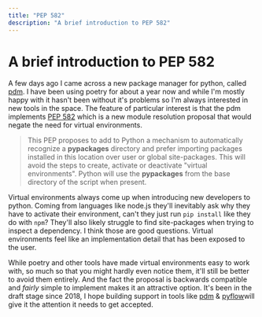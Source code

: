 ```yaml
---
title: "PEP 582"
description: "A brief introduction to PEP 582"
---
```


# A brief introduction to PEP 582

A few days ago I came across a new package manager for python, called [pdm](https://github.com/pdm-project/pdm). I have been using poetry for about a year now and while I'm mostly happy with it hasn't been without it's problems so I'm always interested in new tools in the space. The feature of particular interest is that the pdm implements [PEP 582](https://www.python.org/dev/peps/pep-0582/) which is a new module resolution proposal that would negate the need for virtual environments.

> This PEP proposes to add to Python a mechanism to automatically recognize a __pypackages__ directory and prefer importing packages installed in this location over user or global site-packages. This will avoid the steps to create, activate or deactivate "virtual environments". Python will use the __pypackages__ from the base directory of the script when present.

Virtual environments always come up when introducing new developers to python. Coming from languages like node.js they'll inevitably ask why they have to activate their environment, can't they just run `pip install` like they do with `npm`? They'll also likely struggle to find site-packages when trying to inspect a dependency. I think those are good questions. Virtual environments feel like an implementation detail that has been exposed to the user.

While poetry and other tools have made virtual environments easy to work with, so much so that you might hardly even notice them, it'll still be better to avoid them entirely. And the fact the proposal is backwards compatible and *fairly* simple to implement makes it an attractive option. It's been in the draft stage since 2018, I hope building support in tools like [pdm](https://github.com/pdm-project/pdm) & [pyflow](https://github.com/David-OConnor/pyflow)will give it the attention it needs to get accepted.
